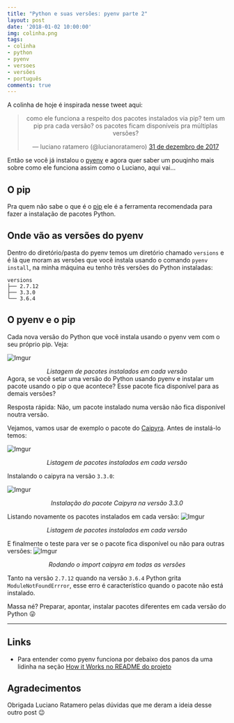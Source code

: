 ```yaml
---
title: "Python e suas versões: pyenv parte 2"
layout: post
date: '2018-01-02 10:00:00'
img: colinha.png
tags:
- colinha
- python
- pyenv
- versoes
- versões
- português
comments: true
---
```


A colinha de hoje é inspirada nesse tweet aqui:

<center>
<blockquote class="twitter-tweet" data-lang="pt"><p lang="pt" dir="ltr">como ele funciona a respeito dos pacotes instalados via pip? tem um pip pra cada versão? os pacotes ficam disponíveis pra múltiplas versões?</p>&mdash; luciano ratamero (@lucianoratamero) <a href="https://twitter.com/lucianoratamero/status/947291620109639680?ref_src=twsrc%5Etfw">31 de dezembro de 2017</a></blockquote>
<script async src="https://platform.twitter.com/widgets.js" charset="utf-8"></script>
</center>

Então se você já instalou o [pyenv](https://github.com/pyenv/pyenv) e agora quer saber um pouqinho mais sobre como ele funciona assim como o Luciano, aqui vai...

## O pip
Pra quem não sabe o que é o [pip](https://pip.pypa.io/en/stable/) ele é a ferramenta recomendada para fazer a instalação de pacotes Python.

## Onde vão as versões do pyenv
Dentro do diretório/pasta do pyenv temos um diretório chamado `versions` e é lá que moram as versões que você instala usando o comando `pyenv install`, na minha máquina eu tenho três versões do Python instaladas:

~~~ console
versions
├── 2.7.12
├── 3.3.0
└── 3.6.4
~~~

## O pyenv e o pip
Cada nova versão do Python que você instala usando o pyenv vem com o seu próprio pip. Veja:

![Imgur](https://i.imgur.com/HoWFDf8.png)
<center>
<i>Listagem de pacotes instalados em cada versão</i>
</center>
Agora, se você setar uma versão do Python usando pyenv e instalar um pacote usando o pip o que acontece? Esse pacote fica disponível para as demais versões?

Resposta rápida: Não, um pacote instalado numa versão não fica disponível noutra versão.

Vejamos, vamos usar de exemplo o pacote do [Caipyra](https://github.com/jtemporal/caipyra). Antes de instalá-lo temos:

![Imgur](https://i.imgur.com/VxQK3Hn.png)
<center>
<i>Listagem de pacotes instalados em cada versão</i>
</center>

Instalando o caipyra na versão `3.3.0`:

![Imgur](https://i.imgur.com/YV5bJD6.png)
<center>
<i>Instalação do pacote Caipyra na versão 3.3.0</i>
</center>

Listando novamente os pacotes instalados em cada versão:
![Imgur](https://i.imgur.com/xBOnYD1.png)
<center>
<i>Listagem de pacotes instalados em cada versão</i>
</center>

E finalmente o teste para ver se o pacote fica disponível ou não para outras versões:
![Imgur](https://i.imgur.com/SmUqbsm.png)
<center>
<i>Rodando o import caipyra em todas as versões</i>
</center>

Tanto na versão `2.7.12` quando na versão `3.6.4` Python grita `ModuleNotFoundErrror`, esse erro é característico quando o pacote não está instalado.

Massa né? Preparar, apontar, instalar pacotes diferentes em cada versão do Python 😜

----
## Links
- Para entender como pyenv funciona por debaixo dos panos da uma lidinha na seção [How it Works no README do projeto](https://github.com/pyenv/pyenv#how-it-works)

## Agradecimentos
Obrigada Luciano Ratamero pelas dúvidas que me deram a ideia desse outro post 😉
